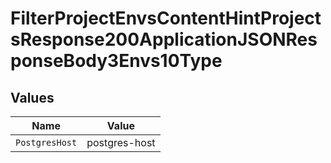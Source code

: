 # FilterProjectEnvsContentHintProjectsResponse200ApplicationJSONResponseBody3Envs10Type


## Values

| Name           | Value          |
| -------------- | -------------- |
| `PostgresHost` | postgres-host  |